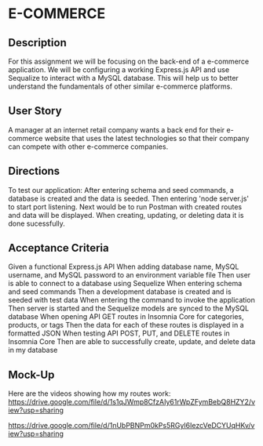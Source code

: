 # E-COMMERCE 

## Description 
For this assignment we will be focusing on the back-end of a e-commerce application. We will be configuring a working Express.js API and use Sequalize to interact with a MySQL database. This will help us to better understand the fundamentals of other similar e-commerce platforms.

## User Story
A manager at an internet retail company wants a back end for their e-commerce website that uses the latest technologies so that their company can compete with other e-commerce companies.

## Directions 
To test our application:
After entering schema and seed commands, a database is created and the data is seeded. 
Then entering 'node server.js' to start port listening. 
Next would be to run Postman with created routes and data will be displayed. 
When creating, updating, or deleting data it is done sucessfully.

## Acceptance Criteria 
Given a functional Express.js API
When adding database name, MySQL username, and MySQL password to an environment variable file
Then user is able to connect to a database using Sequelize
When entering schema and seed commands
Then a development database is created and is seeded with test data
When entering the command to invoke the application
Then server is started and the Sequelize models are synced to the MySQL database
When opening API GET routes in Insomnia Core for categories, products, or tags
Then the data for each of these routes is displayed in a formatted JSON
When testing API POST, PUT, and DELETE routes in Insomnia Core
Then are able to successfully create, update, and delete data in my database

## Mock-Up

Here are the videos showing how my routes work:
https://drive.google.com/file/d/1s1qJWmp8CfzAIy61rWpZFymBebQ8HZY2/view?usp=sharing

https://drive.google.com/file/d/1nUbPBNPm0kPs5RGyI6IezcVeDCYUqHKv/view?usp=sharing
